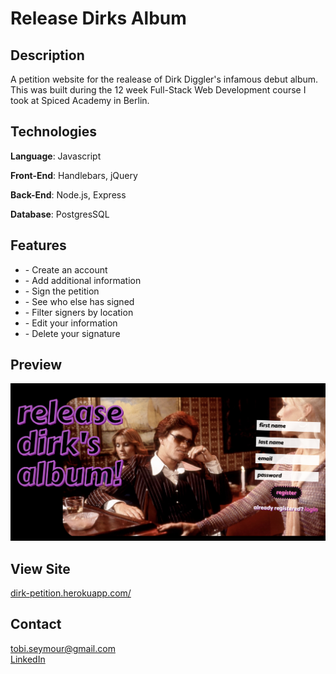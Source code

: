 # Release Dirks Album

<h2>Description</h2>
<p>A petition website for the realease of Dirk Diggler's infamous debut album. This was built during the 12 week Full-Stack Web Development course I took at Spiced Academy in Berlin.</p>

<h2>Technologies</h2>
<p><strong>Language</strong>: Javascript</p>
<p><strong>Front-End</strong>: Handlebars, jQuery</p>
<p><strong>Back-End</strong>: Node.js, Express</p>
<p><strong>Database</strong>: PostgresSQL</p>

<h2>Features</h2>
<ul>
    <li>- Create an account</li>
    <li>- Add additional information</li>
    <li>- Sign the petition</li>
    <li>- See who else has signed</li>
    <li>- Filter signers by location</li>
    <li>- Edit your information</li>
    <li>- Delete your signature</li>
</ul>

<h2>Preview</h2>
<img src="dirk-preview.png" alt="dirk-preview">

<h2>View Site</h2>
<div><a href="https://dirk-petition.herokuapp.com/">dirk-petition.herokuapp.com/</a></div>

<h2>Contact</h2>
<div><a href="mailto:tobi.seymour@gmail.com">tobi.seymour@gmail.com</a></div>
<div><a href="https://www.linkedin.com/in/tobiseymour/">LinkedIn</a></div>
